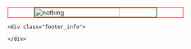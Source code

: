 <!DOCTYPE html>
<html lang="en">

<head>
    <style>
        *  {
            box-sizing: border-box;
        }
        .header_info {
            border: solid 1px red;
            display: flex;
            flex-direction: column;
            align-items: center;
        }
        .image {
            width: 70%;
            border: solid 1px green;
            display: block;
        }
    </style>
</head>

<body>
    <div class="header_info">
        <img class="image" src="https://www.planetware.com/wpimages/2020/02/france-in-pictures-beautiful-places-to-photograph-eiffel-tower.jpg" alt="nothing"/>
    </div>

    <div class="footer_info">

    </div>
</body>

</html>
